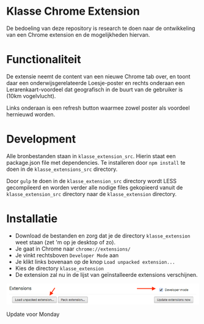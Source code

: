 # Klasse Chrome Extension
De bedoeling van deze repository is research te doen naar de ontwikkeling van een Chrome extension en de mogelijkheden hiervan.

# Functionaliteit
De extensie neemt de content van een nieuwe Chrome tab over, en toont daar een onderwijsgerelateerde Loesje-poster en rechts onderaan een Lerarenkaart-voordeel dat geografisch in de buurt van de gebruiker is (10km vogelvlucht).

Links onderaan is een refresh button waarmee zowel poster als voordeel hernieuwd worden.

# Development
Alle bronbestanden staan in `klasse_extension_src`. Hierin staat een package.json file met dependencies. Te installeren door `npm install` te doen in de `klasse_extensions_src` directory.

Door `gulp` te doen in de `klasse_extension_src` directory wordt LESS gecompileerd en worden verder alle nodige files gekopieerd vanuit de `klasse_extension_src` directory naar de `klasse_extension` directory.

# Installatie
* Download de bestanden en zorg dat je de directory `klasse_extension` weet staan (zet 'm op je desktop of zo).
* Je gaat in Chrome naar `chrome://extensions/`
* Je vinkt rechtsboven `Developer Mode` aan
* Je klikt links bovenaan op de knop `Load unpacked extension...`
* Kies de directory `klasse_extension`
* De extension zal nu in de lijst van geïnstalleerde extensions verschijnen.

![Chrome screenshot](chrome.png)

Update voor Monday